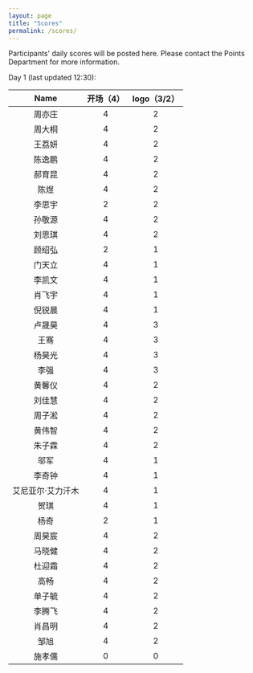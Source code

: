 ```yaml
---
layout: page
title: "Scores"
permalink: /scores/
---
```


Participants' daily scores will be posted here. Please contact the Points Department for more information.

Day 1 (last updated 12:30):

|Name|开场（4）|logo（3/2）
|:---:|:---:|:---:|
|周亦庄|4|2
|周大桐|4|2
|王荔妍|4|2
|陈逸鹏|4|2
|郝育昆|4|2
|陈煜|4|2
|李思宇|2|2
|孙敬源|4|2
|刘思琪|4|2
|顾绍弘|2|1
|门天立|4|1
|李凯文|4|1
|肖飞宇|4|1
|倪锐晨|4|1
|卢晟昊|4|3
|王骞|4|3
|杨昊光|4|3
|李强|4|3
|黄馨仪|4|2
|刘佳慧|4|2
|周子淞|4|2
|黄伟智|4|2
|朱子霖|4|2
|邬军|4|1
|李奇钟|4|1
|艾尼亚尔·艾力汗木|4|1
|贺琪|4|1
|杨奇|2|1
|周昊宸|4|2
|马晓健|4|2
|杜迎霜|4|2
|高畅|4|2
|单子毓|4|2
|李腾飞|4|2
|肖昌明|4|2
|邹旭|4|2
|施孝儒|0|0


